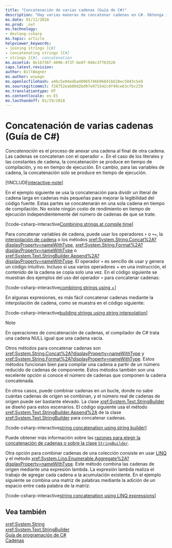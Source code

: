 ```yaml
---
title: "Concatenación de varias cadenas (Guía de C#)"
description: "Hay varias maneras de concatenar cadenas en C#. Obtenga información sobre las opciones y las razones para las diferentes opciones."
ms.date: 01/11/2018
ms.prod: .net
ms.technology:
- devlang-csharp
ms.topic: article
helpviewer_keywords:
- joining strings [C#]
- concatenating strings [C#]
- strings [C#], concatenation
ms.assetid: 8e16736f-4096-4f3f-be0f-9d4c3ff63520
caps.latest.revision: 
author: BillWagner
ms.author: wiwagn
ms.openlocfilehash: a4bc5e04edba48065746b96841b628ec5843c5e9
ms.sourcegitcommit: f28752eab00d2bd97e971542c0f49ce63cfbc239
ms.translationtype: HT
ms.contentlocale: es-ES
ms.lasthandoff: 01/29/2018
---
```

# <a name="how-to-concatenate-multiple-strings-c-guide"></a>Concatenación de varias cadenas (Guía de C#)

*Concatenación* es el proceso de anexar una cadena al final de otra cadena. Las cadenas se concatenan con el operador +. En el caso de los literales y las constantes de cadena, la concatenación se produce en tiempo de compilación, y no en tiempo de ejecución. En cambio, para las variables de cadena, la concatenación solo se produce en tiempo de ejecución.

[!INCLUDE[interactive-note](~/includes/csharp-interactive-note.md)]

En el ejemplo siguiente se usa la concatenación para dividir un literal de cadena larga en cadenas más pequeñas para mejorar la legibilidad del código fuente. Estas partes se concatenarán en una sola cadena en tiempo de compilación. No existe ningún costo de rendimiento en tiempo de ejecución independientemente del número de cadenas de que se trate.  
  
 [!code-csharp-interactive[Combining strings at compile time](../../../samples/snippets/csharp/how-to/strings/Concatenate.cs#1)]  
  

Para concatenar variables de cadena, puede usar los operadores `+` o `+=`, la [interpolación de cadena](../tutorials/string-interpolation.md) o los métodos <xref:System.String.Concat%2A?displayProperty=nameWithType>, <xref:System.String.Format%2A?displayProperty=nameWithType> o <xref:System.Text.StringBuilder.Append%2A?displayProperty=nameWithType>. El operador `+` es sencillo de usar y genera un código intuitivo. Incluso si usa varios operadores + en una instrucción, el contenido de la cadena se copia solo una vez. En el código siguiente se muestran dos ejemplos del uso del operador `+` para concatenar cadenas:

[!code-csharp-interactive[combining strings using +](../../../samples/snippets/csharp/how-to/strings/Concatenate.cs#2)]  

En algunas expresiones, es más fácil concatenar cadenas mediante la interpolación de cadena, como se muestra en el código siguiente:
  
[!code-csharp-interactive[building strings using string interpolation](../../../samples/snippets/csharp/how-to/strings/Concatenate.cs#3)]  
  
> [!NOTE]
>  En operaciones de concatenación de cadenas, el compilador de C# trata una cadena NULL igual que una cadena vacía.

Otros métodos para concatenar cadenas son <xref:System.String.Concat%2A?displayProperty=nameWithType> y <xref:System.String.Format%2A?displayProperty=nameWithType>. Estos métodos funcionan bien para compilar una cadena a partir de un número reducido de cadenas de componente. Estos métodos también son una excelente opción si conoce el número de cadenas que componen la cadena concatenada.

En otros casos, puede combinar cadenas en un bucle, donde no sabe cuántas cadenas de origen se combinan, y el número real de cadenas de origen puede ser bastante elevado. La clase <xref:System.Text.StringBuilder> se diseñó para estos escenarios. El código siguiente usa el método <xref:System.Text.StringBuilder.Append%2A> de la clase <xref:System.Text.StringBuilder> para concatenar cadenas.  
  
[!code-csharp-interactive[string concatenation using string builder](../../../samples/snippets/csharp/how-to/strings/Concatenate.cs#4)]  

Puede obtener más información sobre las [razones para elegir la concatenación de cadenas o sobre la clase `StringBuilder`](xref:System.Text.StringBuilder#StringAndSB).

Otra opción para combinar cadenas de una colección consiste en usar [LINQ](../programming-guide/concepts/linq/index.md) y el método <xref:System.Linq.Enumerable.Aggregate%2A?displayProperty=nameWithType>. Este método combina las cadenas de origen mediante una expresión lambda. La expresión lambda realiza el trabajo de agregar cada cadena a la acumulación existente. En el ejemplo siguiente se combina una matriz de palabras mediante la adición de un espacio entre cada palabra de la matriz:

[!code-csharp-interactive[string concatenation using LINQ expressions](../../../samples/snippets/csharp/how-to/strings/Concatenate.cs#5)]  


## <a name="see-also"></a>Vea también  
 <xref:System.String>  
 <xref:System.Text.StringBuilder>  
 [Guía de programación de C#](../programming-guide/index.md)  
 [Cadenas](../programming-guide/strings/index.md)
